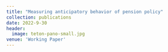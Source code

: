 ```yaml
---
title: "Measuring anticipatory behavior of pension policy"
collection: publications
date: 2022-9-30
header:
  image: teton-pano-small.jpg
venue: 'Working Paper'
---
```

